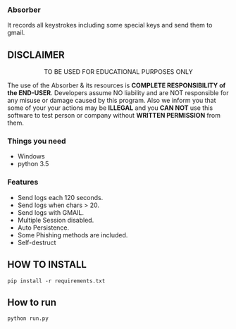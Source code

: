 ### Absorber
It records all keystrokes including some special keys and send them to gmail.


## DISCLAIMER

<p align="center">
  TO BE USED FOR EDUCATIONAL PURPOSES ONLY
</p>

The use of the Absorber & its resources is **COMPLETE RESPONSIBILITY of the END-USER**. Developers assume NO liability and are NOT responsible for any misuse or damage caused by this program. Also we inform you that some of your your actions may be **ILLEGAL** and you **CAN NOT** use this software to test person or company without **WRITTEN PERMISSION** from them.



### Things you need
* Windows
* python 3.5

### Features
* Send logs each 120 seconds.
* Send logs when chars > 20.
* Send logs with GMAIL.
* Multiple Session disabled.
* Auto Persistence.
* Some Phishing methods are included.
* Self-destruct


## HOW TO INSTALL
```
pip install -r requirements.txt
```


## How to run
```
python run.py
```

